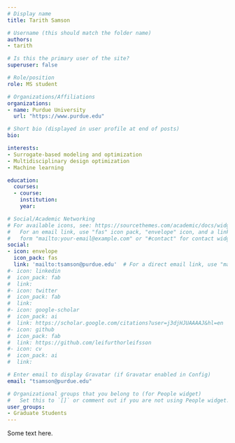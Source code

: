 ```yaml
---
# Display name
title: Tarith Samson

# Username (this should match the folder name)
authors:
- tarith

# Is this the primary user of the site?
superuser: false

# Role/position
role: MS student

# Organizations/Affiliations
organizations:
- name: Purdue University
  url: "https://www.purdue.edu"

# Short bio (displayed in user profile at end of posts)
bio:

interests:
- Surrogate-based modeling and optimization
- Multidisciplinary design optimization
- Machine learning

education:
  courses:
  - course:
    institution:
    year: 

# Social/Academic Networking
# For available icons, see: https://sourcethemes.com/academic/docs/widgets/#icons
#   For an email link, use "fas" icon pack, "envelope" icon, and a link in the
#   form "mailto:your-email@example.com" or "#contact" for contact widget.
social:
- icon: envelope
  icon_pack: fas
  link: 'mailto:tsamson@purdue.edu'  # For a direct email link, use "mailto:test@example.org".
#- icon: linkedin
#  icon_pack: fab
#  link: 
#- icon: twitter
#  icon_pack: fab
#  link: 
#- icon: google-scholar
#  icon_pack: ai
#  link: https://scholar.google.com/citations?user=j3djHJUAAAAJ&hl=en
#- icon: github
#  icon_pack: fab
#  link: https://github.com/leifurthorleifsson
#- icon: cv
#  icon_pack: ai
#  link: 

# Enter email to display Gravatar (if Gravatar enabled in Config)
email: "tsamson@purdue.edu"

# Organizational groups that you belong to (for People widget)
#   Set this to `[]` or comment out if you are not using People widget.  
user_groups:
- Graduate Students
---
```

Some text here.
